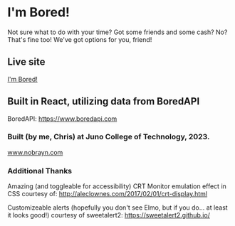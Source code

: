 # I'm Bored!
Not sure what to do with your time? Got some friends and some cash? No? That's fine too! We've got options for you, friend!

## Live site
[I'm Bored!](https://im-bored-app-main.netlify.app)

## Built in React, utilizing data from BoredAPI
BoredAPI:
https://www.boredapi.com

### Built (by me, Chris) at Juno College of Technology, 2023.
www.nobrayn.com

### Additional Thanks
Amazing (and toggleable for accessibility) CRT Monitor emulation effect in CSS courtesy of:
http://aleclownes.com/2017/02/01/crt-display.html

Customizeable alerts (hopefully you don't see Elmo, but if you do... at least it looks good!) courtesy of sweetalert2:
https://sweetalert2.github.io/
